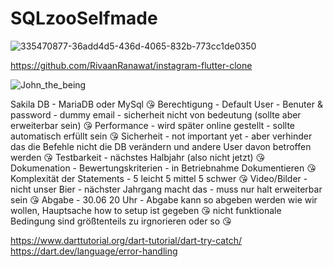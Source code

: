 # SQLzooSelfmade

![335470877-36add4d5-436d-4065-832b-773cc1de0350](https://github.com/Kein010/SQLzooSelfmade/assets/65433186/cd046dbd-386d-4d22-87dc-0bda19306d76)

https://github.com/RivaanRanawat/instagram-flutter-clone

![John_the_being](https://github.com/Kein010/SQLzooSelfmade/assets/65433186/1e7f129e-74a8-42c5-bef0-f2658ccc734a)

Sakila DB - MariaDB oder MySql 😘
Berechtigung - Default User - Benuter &  password - dummy email - sicherheit nicht von bedeutung (sollte aber erweiterbar sein) 😘
Performance - wird später online gestellt - sollte automatisch erfüllt sein 😘
Sicherheit - not important yet - aber verhinder das die Befehle nicht die DB verändern und andere User davon betroffen werden 😘
Testbarkeit - nächstes Halbjahr (also nicht jetzt) 😘
Dokumenation - Bewertungskriterien - in Betriebnahme Dokumentieren 😘
Komplexität der Statements - 5 leicht 5 mittel 5 schwer 😘
Video/Bilder - nicht unser Bier - nächster Jahrgang macht das - muss nur halt erweiterbar sein 😘
Abgabe - 30.06 20 Uhr - Abgabe kann so abgeben werden wie wir wollen, Hauptsache how to setup ist gegeben 😘
nicht funktionale Bedingung sind größtenteils zu irgnorieren oder so 😘

https://www.darttutorial.org/dart-tutorial/dart-try-catch/
https://dart.dev/language/error-handling

